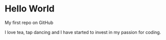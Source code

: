 # Hello World

My first repo on GitHub 

I love tea, tap dancing and I have started to invest in my passion for coding. 
